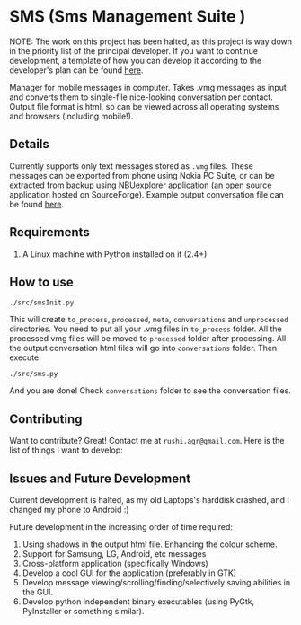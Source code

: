 SMS (Sms Management Suite )
==========================

NOTE: The work on this project has been halted, as this project is way down in the priority list of the principal developer. If you want to continue development, a template of how you can develop it according to the developer's plan can be found [here](https://github.com/rushiagr/sms/blob/complete_makeover/src/sms.py).

Manager for mobile messages in computer. Takes .vmg messages as input and converts them to single-file nice-looking conversation per contact. Output file format is html, so can be viewed across all operating systems and browsers (including mobile!).

Details
-------
Currently supports only text messages stored as `.vmg` files. These messages can be exported from phone using Nokia PC Suite, or can be extracted from backup using NBUexplorer application (an open source application hosted on SourceForge). 
Example output conversation file can be found <a href="http://dl.dropbox.com/u/42084476/Extra/9987114106_2012.html" target="_blank">here</a>.

Requirements
------------
1. A Linux machine with Python installed on it (2.4+)

How to use
----------

    ./src/smsInit.py

This will create `to_process`, `processed`, `meta`, `conversations` and `unprocessed` directories. You need to put all your .vmg files in `to_process` folder. All the processed vmg files will be moved to `processed` folder after processing. All the output conversation html files will go into `conversations` folder. Then execute:

    ./src/sms.py

And you are done! Check `conversations` folder to see the conversation files.

Contributing
------------
Want to contribute? Great! Contact me at `rushi.agr@gmail.com`. Here is the list of things I want to develop:

Issues and Future Development
-----------------------------

Current development is halted, as my old Laptops's harddisk crashed, and I changed my phone to Android :)

Future development in the increasing order of time required:

1. Using shadows in the output html file. Enhancing the colour scheme.
2. Support for Samsung, LG, Android, etc messages
3. Cross-platform application (specifically Windows)
4. Develop a cool GUI for the application (preferably in GTK)
5. Develop message viewing/scrolling/finding/selectively saving abilities in the GUI.
6. Develop python independent binary executables (using PyGtk, PyInstaller or something similar).
